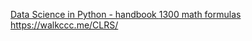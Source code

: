 [Data Science in Python - handbook ](https://jakevdp.github.io/PythonDataScienceHandbook/)
[1300 math formulas]()
https://walkccc.me/CLRS/